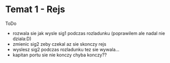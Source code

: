 # Temat 1 - Rejs

ToDo

- rozwala sie jak wysle sig1 podczas rozladunku (poprawilem ale nadal nie dziala:D)
- zmienic sig2 zeby czekal az sie skonczy rejs
- wyslesz sig2 podczas rozladunku tez sie wywala...
- kapitan portu sie nie konczy chyba konczy??